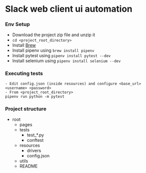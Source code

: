 # Slack web client ui automation #

### Env Setup
- Download the project zip file and unzip it
- `cd <project_root_directory>`
- Install [Brew](https://docs.brew.sh/Installation)
- Install pipenv using `brew install pipenv`
- Install pytest using `pipenv install pytest --dev`
- Install selenium using `pipenv install selenium --dev
` 
 

### Executing tests

```
- Edit config.json (inside resources) and configure <base_url> <username> <password>
- From <project_root_directory>
pipenv run python -m pytest
```
### Project structure
- root
    - pages
    - tests
        - test_*.py
        - conftest
    - resources
        - drivers
        - config.json
    - utils
    - README
    